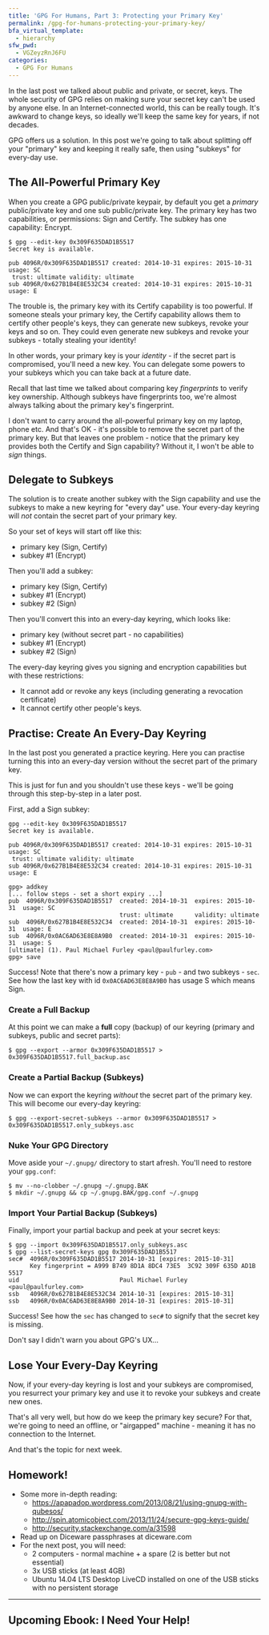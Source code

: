 ```yaml
---
title: 'GPG For Humans, Part 3: Protecting your Primary Key'
permalink: /gpg-for-humans-protecting-your-primary-key/
bfa_virtual_template:
  - hierarchy
sfw_pwd:
  - VGZeyzRnJ6FU
categories:
  - GPG For Humans
---
```

In the last post we talked about public and private, or secret, keys. The whole security of GPG relies on making sure your secret key can't be used by anyone else. In an Internet-connected world, this can be really tough. It's awkward to change keys, so ideally we'll keep the same key for years, if not decades.

GPG offers us a solution. In this post we're going to talk about splitting off your "primary" key and keeping it really safe, then using "subkeys" for every-day use.

## The All-Powerful Primary Key

When you create a GPG public/private keypair, by default you get a *primary* public/private key and one sub public/private key. The primary key has two capabilities, or permissions: Sign and Certify. The subkey has one capability: Encrypt.

    $ gpg --edit-key 0x309F635DAD1B5517
    Secret key is available.
    
    pub 4096R/0x309F635DAD1B5517 created: 2014-10-31 expires: 2015-10-31 usage: SC 
     trust: ultimate validity: ultimate
    sub 4096R/0x627B1B4E8E532C34 created: 2014-10-31 expires: 2015-10-31 usage: E
    

The trouble is, the primary key with its Certify capability is too powerful. If someone steals your primary key, the Certify capability allows them to certify other people's keys, they can generate new subkeys, revoke your keys and so on. They could even generate new subkeys and revoke your subkeys - totally stealing your identity!

In other words, your primary key is your *identity* - if the secret part is compromised, you'll need a new key. You can delegate some powers to your subkeys which you can take back at a future date.

Recall that last time we talked about comparing key *fingerprints* to verify key ownership. Although subkeys have fingerprints too, we're almost always talking about the primary key's fingerprint.

I don't want to carry around the all-powerful primary key on my laptop, phone etc. And that's OK - it's possible to remove the secret part of the primary key. But that leaves one problem - notice that the primary key provides both the Certify and Sign capability? Without it, I won't be able to *sign* things.

## Delegate to Subkeys

The solution is to create another subkey with the Sign capability and use the subkeys to make a new keyring for "every day" use. Your every-day keyring will *not* contain the secret part of your primary key.

So your set of keys will start off like this:

  * primary key (Sign, Certify)
  * subkey #1 (Encrypt)

Then you'll add a subkey:

  * primary key (Sign, Certify)
  * subkey #1 (Encrypt)
  * subkey #2 (Sign)

Then you'll convert this into an every-day keyring, which looks like:

  * primary key (without secret part - no capabilities)
  * subkey #1 (Encrypt)
  * subkey #2 (Sign)

The every-day keyring gives you signing and encryption capabilities but with these restrictions:

  * It cannot add or revoke any keys (including generating a revocation certificate)
  * It cannot certify other people's keys.

## Practise: Create An Every-Day Keyring

In the last post you generated a practice keyring. Here you can practise turning this into an every-day version without the secret part of the primary key.

This is just for fun and you shouldn't use these keys - we'll be going through this step-by-step in a later post.

First, add a Sign subkey:

    gpg --edit-key 0x309F635DAD1B5517
    Secret key is available.
    
    pub 4096R/0x309F635DAD1B5517 created: 2014-10-31 expires: 2015-10-31 usage: SC 
     trust: ultimate validity: ultimate
    sub 4096R/0x627B1B4E8E532C34 created: 2014-10-31 expires: 2015-10-31 usage: E
    
    gpg> addkey
    [... follow steps - set a short expiry ...]
    pub  4096R/0x309F635DAD1B5517  created: 2014-10-31  expires: 2015-10-31  usage: SC  
                                   trust: ultimate      validity: ultimate
    sub  4096R/0x627B1B4E8E532C34  created: 2014-10-31  expires: 2015-10-31  usage: E   
    sub  4096R/0x0AC6AD63E8E8A9B0  created: 2014-10-31  expires: 2015-10-31  usage: S   
    [ultimate] (1). Paul Michael Furley <paul@paulfurley.com>
    gpg> save
    

Success! Note that there's now a primary key - `pub` - and two subkeys - `sec`. See how the last key with id `0x0AC6AD63E8E8A9B0` has usage S which means Sign.

### Create a Full Backup

At this point we can make a **full** copy (backup) of our keyring (primary and subkeys, public and secret parts):

    $ gpg --export --armor 0x309F635DAD1B5517 > 0x309F635DAD1B5517.full_backup.asc
    

### Create a Partial Backup (Subkeys)

Now we can export the keyring *without* the secret part of the primary key. This will become our every-day keyring:

    $ gpg --export-secret-subkeys --armor 0x309F635DAD1B5517 > 0x309F635DAD1B5517.only_subkeys.asc
    

### Nuke Your GPG Directory

Move aside your `~/.gnupg/` directory to start afresh. You'll need to restore your `gpg.conf`:

    $ mv --no-clobber ~/.gnupg ~/.gnupg.BAK
    $ mkdir ~/.gnupg && cp ~/.gnupg.BAK/gpg.conf ~/.gnupg
    

### Import Your Partial Backup (Subkeys)

Finally, import your partial backup and peek at your secret keys:

    $ gpg --import 0x309F635DAD1B5517.only_subkeys.asc
    $ gpg --list-secret-keys gpg 0x309F635DAD1B5517
    sec#  4096R/0x309F635DAD1B5517 2014-10-31 [expires: 2015-10-31]
          Key fingerprint = A999 B749 8D1A 8DC4 73E5  3C92 309F 635D AD1B 5517
    uid                            Paul Michael Furley <paul@paulfurley.com>
    ssb   4096R/0x627B1B4E8E532C34 2014-10-31 [expires: 2015-10-31]
    ssb   4096R/0x0AC6AD63E8E8A9B0 2014-10-31 [expires: 2015-10-31]
    

Success! See how the `sec` has changed to `sec#` to signify that the secret key is missing.

Don't say I didn't warn you about GPG's UX...

## Lose Your Every-Day Keyring

Now, if your every-day keyring is lost and your subkeys are compromised, you resurrect your primary key and use it to revoke your subkeys and create new ones.

That's all very well, but how do we keep the primary key secure? For that, we're going to need an offline, or "airgapped" machine - meaning it has no connection to the Internet.

And that's the topic for next week.

## Homework!

  * Some more in-depth reading: 
      * <https://apapadop.wordpress.com/2013/08/21/using-gnupg-with-qubesos/>
      * <http://spin.atomicobject.com/2013/11/24/secure-gpg-keys-guide/>
      * <http://security.stackexchange.com/a/31598>
  * Read up on Diceware passphrases at diceware.com
  * For the next post, you will need: 
      * 2 computers - normal machine + a spare (2 is better but not essential)
      * 3x USB sticks (at least 4GB)
      * Ubuntu 14.04 LTS Desktop LiveCD installed on one of the USB sticks with no persistent storage

* * *

## Upcoming Ebook: I Need Your Help!

<div id="mc_embed_signup">
</div>